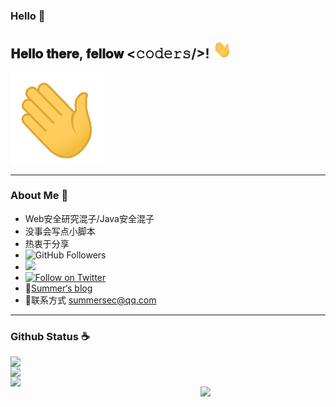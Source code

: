 ### Hello 👋

<h2> 𝐇𝐞𝐥𝐥𝐨 𝐭𝐡𝐞𝐫𝐞, 𝐟𝐞𝐥𝐥𝐨𝐰 <𝚌𝚘𝚍𝚎𝚛𝚜/>! <img src="./Hi.gif" width="30px"></h2>

 <img src="./Hi.gif" width="150px">

---

### About Me &#x1F4E3;

* Web安全研究混子/Java安全混子
* 没事会写点小脚本
* 热衷于分享
* ![GitHub Followers](https://img.shields.io/github/followers/SummerSec.svg?style=social&label=Follow)
* ![](https://visitor-badge.laobi.icu/badge?page_id=SummerSec.SummerSec)
* [![Follow on Twitter](https://img.shields.io/twitter/follow/SecSummers.svg)](https://twitter.com/intent/follow?screen_name=SecSummers)
* :book:[Summer‘s blog](https://summersec.github.io/BlogParpers)
* &#x1F4E7;联系方式 summersec@qq.com



---

### Github Status :coffee:


<img align='left' src="https://github-readme-stats.vercel.app/api?username=summersec&count_private=true&show_icons=true" width="420">
<img align='left' src="https://github-readme-stats.vercel.app/api/top-langs/?username=summersec&layout=compact" width="350" >


<img align='left' src="https://metrics.lecoq.io/summersec?template=classic&base.header=0&base.activity=0&base.community=0&base.repositories=0&base.metadata=0&isocalendar=1&isocalendar.duration=full-year&config.timezone=Asia%2FShanghai" width="500">


<img align='right' src="https://profile-counter.glitch.me/summersec/count.svg" width="200">
